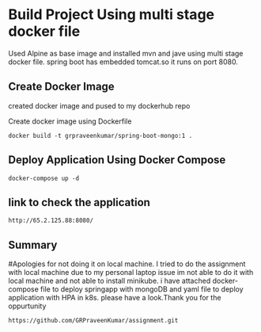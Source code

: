 # Build Project Using multi stage docker file

Used Alpine as base image and installed mvn and jave using multi stage docker file. spring boot has embedded tomcat.so it runs on port 8080. 

## Create Docker Image

created docker image and pused to my dockerhub repo

Create docker image using Dockerfile


```docker
docker build -t grpraveenkumar/spring-boot-mongo:1 .
```

## Deploy Application Using Docker Compose 

```docker-compose 
docker-compose up -d 
```
## link to check the application
```link
http://65.2.125.88:8080/ 
```
## Summary
#Apologies for not doing it on local machine. I tried to do the assignment with local machine due to my personal laptop issue im not able to do it with local machine and not able to install minikube. i have attached docker-compose file to deploy springapp with mongoDB and yaml file to deploy application with HPA in k8s. please have a look.Thank you for the oppurtunity

```clone
https://github.com/GRPraveenKumar/assignment.git
```
